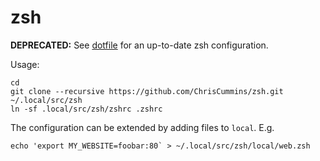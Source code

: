 # zsh

**DEPRECATED:** See [dotfile](https://github.com/ChrisCummins/dotfiles) for an
up-to-date zsh configuration.

Usage:

```
cd
git clone --recursive https://github.com/ChrisCummins/zsh.git ~/.local/src/zsh
ln -sf .local/src/zsh/zshrc .zshrc
```

The configuration can be extended by adding files to `local`. E.g.

```
echo 'export MY_WEBSITE=foobar:80` > ~/.local/src/zsh/local/web.zsh
```
